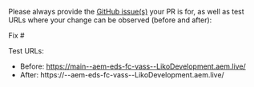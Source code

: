 Please always provide the [GitHub issue(s)](../issues) your PR is for, as well as test URLs where your change can be observed (before and after):

Fix #<gh-issue-id>

Test URLs:
- Before: https://main--aem-eds-fc-vass--LikoDevelopment.aem.live/
- After: https://<branch>--aem-eds-fc-vass--LikoDevelopment.aem.live/

